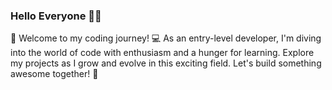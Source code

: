 ### Hello Everyone 🫰🏻

🌟 Welcome to my coding journey! 
💻 As an entry-level developer, I'm diving into the world of code with enthusiasm and a hunger for learning. 
Explore my projects as I grow and evolve in this exciting field. 
Let's build something awesome together! 🚀
